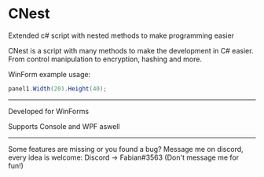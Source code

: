 # CNest
Extended c# script with nested methods to make programming easier

CNest is a script with many methods to make the development in C# easier. From control manipulation to encryption, hashing and more.

WinForm example usage:
```cs
panel1.Width(20).Height(40);
```

---

Developed for WinForms

Supports Console and WPF aswell

---

Some features are missing or you found a bug? Message me on discord, every idea is welcome: Discord -> Fabian#3563 (Don't message me for fun!)
